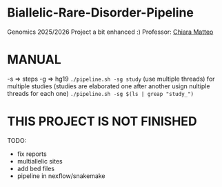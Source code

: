 # Biallelic-Rare-Disorder-Pipeline
Genomics 2025/2026 Project a bit enhanced :)
Professor: [Chiara Matteo](https://www.unimi.it/it/ugov/person/matteo-chiara)

# MANUAL
-s => steps
-g => hg19
`./pipeline.sh -sg study` (use multiple threads)
for multiple studies (studies are elaborated one after another usign nultiple threads for each one)
`./pipeline.sh -sg $(ls | greap "study_")`

# THIS PROJECT IS NOT FINISHED
TODO:
- fix reports
- multiallelic sites
- add bed files
- pipeline in nexflow/snakemake

